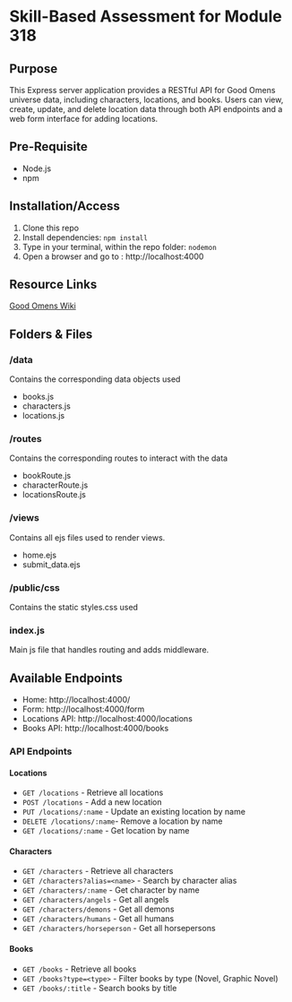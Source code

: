 # Skill-Based Assessment for Module 318 #

## Purpose ##
This Express server application provides a RESTful API for Good Omens universe data, including characters, locations, and books. Users can view, create, update, and delete location data through both API endpoints and a web form interface for adding locations.

## Pre-Requisite ##
- Node.js
- npm

## Installation/Access ##
1. Clone this repo
2. Install dependencies: `npm install`
3. Type in your terminal, within the repo folder: `nodemon`
4. Open a browser and go to : http://localhost:4000


## Resource Links ##
[Good Omens Wiki](https://goodomens.fandom.com/)

## Folders & Files ##

### /data ###
Contains the corresponding data objects used
- books.js 
- characters.js
- locations.js

### /routes ###
Contains the corresponding routes to interact with the data 
- bookRoute.js 
- characterRoute.js
- locationsRoute.js

### /views ###
Contains all ejs files used to render views.
- home.ejs
- submit_data.ejs

### /public/css ###
Contains the static styles.css used

### index.js ###
Main js file that handles routing and adds middleware. 

## Available Endpoints ##
- Home: http://localhost:4000/
- Form: http://localhost:4000/form
- Locations API: http://localhost:4000/locations
- Books API: http://localhost:4000/books

### API Endpoints

#### Locations
- `GET /locations` - Retrieve all locations
- `POST /locations` - Add a new location
- `PUT /locations/:name` - Update an existing location by name
- `DELETE /locations/:name`- Remove a location by name
- `GET /locations/:name` - Get location by name

#### Characters
- `GET /characters` - Retrieve all characters
- `GET /characters?alias=<name>` - Search by character alias
- `GET /characters/:name` - Get character by name
- `GET /characters/angels` - Get all angels
- `GET /characters/demons` - Get all demons
- `GET /characters/humans` - Get all humans
- `GET /characters/horseperson` - Get all horsepersons

#### Books
- `GET /books` - Retrieve all books
- `GET /books?type=<type>` - Filter books by type (Novel, Graphic Novel)
- `GET /books/:title` - Search books by title
